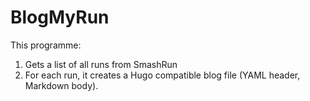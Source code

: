 # BlogMyRun

This programme:

1. Gets a list of all runs from SmashRun
2. For each run, it creates a Hugo compatible blog file (YAML header, Markdown body).
